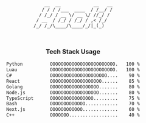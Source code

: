 <div align="center">
<pre><code>
    __  __            __   __
   / / / /___  ____  / /__/ /
  / /_/ / __ \/ __ \/ //_/ / 
 / __  / /_/ / /_/ / ,< /_/  
/_/ /_/\____/\____/_/|_(_)   
                               

</code></pre>

<!--START_SECTION:waka-->

### Tech Stack Usage

```txt
Python          OOOOOOOOOOOOOOOOOOOOOOOO.   100 %
Luau            OOOOOOOOOOOOOOOOOOOOOOOO.   100 %
C#              OOOOOOOOOOOOOOOOOOOOO....    90 %
React           OOOOOOOOOOOOOOOOOOO......    85 %
Golang          OOOOOOOOOOOOOOOOOO.......    80 %
Node.js         OOOOOOOOOOOOOOOOOO.......    80 %
TypeScript      OOOOOOOOOOOOOOOO.........    75 %
Bash            OOOOOOOOOOOOO............    70 %
Next.js         OOOOOOOOOOOO.............    60 %
C++             OOOOOOO..................    40 %
```

<!--END_SECTION:waka-->
